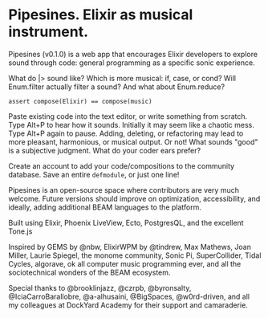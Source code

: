 # Pipesines. Elixir as musical instrument.

Pipesines (v0.1.0) is a web app that encourages Elixir developers to explore sound through code: general programming as a specific sonic experience.

What do |> sound like? Which is more musical: if, case, or cond? Will Enum.filter actually filter a sound? And what about Enum.reduce?

`assert compose(Elixir) == compose(music)`

Paste existing code into the text editor, or write something from scratch. Type Alt+P to hear how it sounds. Initially it may seem like a chaotic mess. Type Alt+P again to pause. Adding, deleting, or refactoring may lead to more pleasant, harmonious, or musical output. Or not! What sounds "good" is a subjective judgment. What do your coder ears prefer?

Create an account to add your code/compositions to the community database. Save an entire `defmodule`, or just one line!

Pipesines is an open-source space where contributors are very much welcome. Future versions should improve on optimization, accessibility, and ideally, adding additional BEAM languages to the platform.

Built using Elixir, Phoenix LiveView, Ecto, PostgresQL, and the excellent Tone.js

Inspired by GEMS by @nbw, ElixirWPM by @tindrew, Max Mathews, Joan Miller, Laurie Spiegel, the monome community, Sonic Pi, SuperCollider, Tidal Cycles, algorave, ok all computer music programming ever, and all the sociotechnical wonders of the BEAM ecosystem.

Special thanks to @brooklinjazz, @czrpb, @byronsalty, @IciaCarroBarallobre, @a-alhusaini, @BigSpaces, @w0rd-driven, and all my colleagues at DockYard Academy for their support and camaraderie.